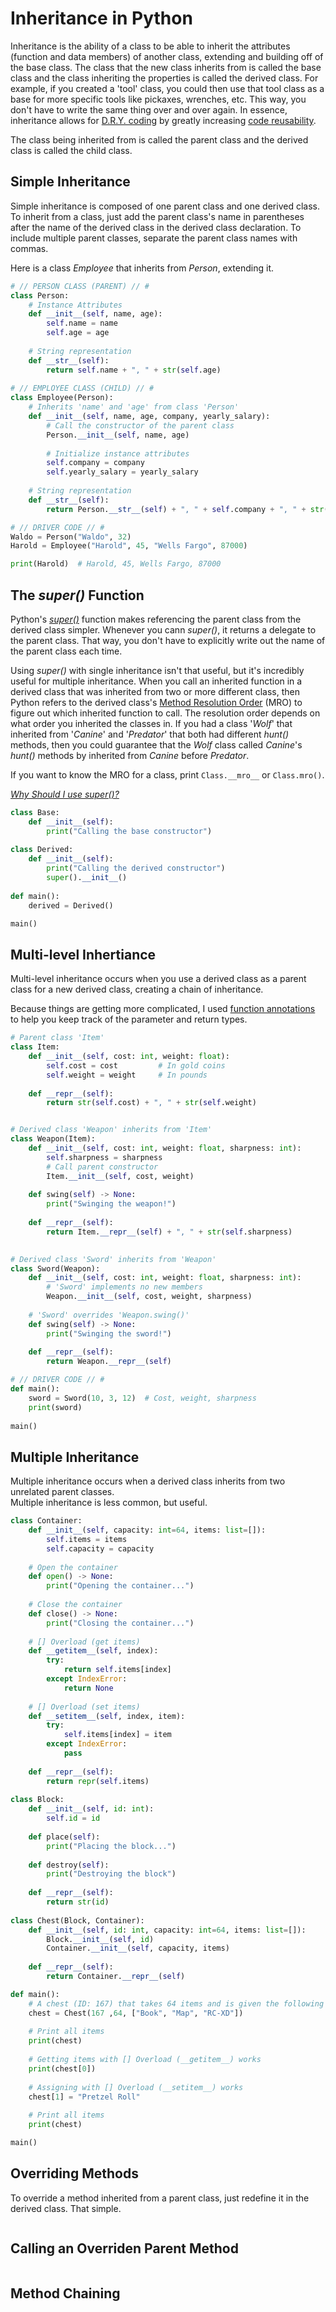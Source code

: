# Inheritance in Python
Inheritance is the ability of a class to be able to inherit the attributes (function and data members) of another class, extending and building off of the 
base class. The class that the new class inherits from is called the base class and the class inheriting the properties is called the derived class. For example, 
if you created a 'tool' class, you could then use that tool class as a base for more specific tools like pickaxes, wrenches, etc. This way, you don't have to write 
the same thing over and over again. In essence, inheritance allows for [D.R.Y. coding](https://dzone.com/articles/is-your-code-dry-or-wet) by greatly increasing 
[code reusability](https://www.c-sharpcorner.com/UploadFile/201fc1/what-is-code-reuse-and-why-we-use-it/).

The class being inherited from is called the parent class and the derived class is called the child class.

## Simple Inheritance
Simple inheritance is composed of one parent class and one derived class. To inherit from a class, just add the parent class's name in parentheses after the 
name of the derived class in the derived class declaration. To include multiple parent classes, separate the parent class names with commas.

Here is a class _Employee_ that inherits from _Person_, extending it.
```Python
# // PERSON CLASS (PARENT) // #
class Person:
    # Instance Attributes
    def __init__(self, name, age):
        self.name = name
        self.age = age
        
    # String representation
    def __str__(self):
        return self.name + ", " + str(self.age)
        
# // EMPLOYEE CLASS (CHILD) // #
class Employee(Person):
    # Inherits 'name' and 'age' from class 'Person'
    def __init__(self, name, age, company, yearly_salary):
        # Call the constructor of the parent class
        Person.__init__(self, name, age)
    
        # Initialize instance attributes
        self.company = company
        self.yearly_salary = yearly_salary
        
    # String representation
    def __str__(self):
        return Person.__str__(self) + ", " + self.company + ", " + str(self.yearly_salary)

# // DRIVER CODE // #
Waldo = Person("Waldo", 32)
Harold = Employee("Harold", 45, "Wells Fargo", 87000)

print(Harold)  # Harold, 45, Wells Fargo, 87000
``` 

## The _super()_ Function
Python's [_super()_](https://rhettinger.wordpress.com/2011/05/26/super-considered-super/) function makes referencing the parent class from the derived class simpler.
Whenever you cann _super()_, it returns a delegate to the parent class. That way, you don't have to explicitly write out the name of the parent class each time.

Using _super()_ with single inheritance isn't that useful, but it's incredibly useful for multiple inheritance. When you call an inherited function in a derived class
that was inherited from two or more different class, then Python refers to the derived class's [Method Resolution Order](https://www.geeksforgeeks.org/method-resolution-order-in-python-inheritance/) (MRO) to figure out which inherited function to call. The resolution order depends on what order you inherited the classes in. If you had a class '_Wolf_'
that inherited from '_Canine_' and '_Predator_' that both had different _hunt()_ methods, then you could guarantee that the _Wolf_ class called _Canine_'s _hunt()_ methods
by inherited from _Canine_ before _Predator_.

If you want to know the MRO for a class, print `Class.__mro__` or `Class.mro()`.


[_Why Should I use super()?_](https://stackoverflow.com/questions/222877/what-does-super-do-in-python-difference-between-super-init-and-expl)
```Python
class Base:
    def __init__(self):
        print("Calling the base constructor")
    
class Derived:
    def __init__(self):
        print("Calling the derived constructor")
        super().__init__()
        
def main():
    derived = Derived()

main()
```

## Multi-level Inhertiance
Multi-level inheritance occurs when you use a derived class as a parent class for a new derived class, creating a chain of inheritance.

Because things are getting more complicated, I used [function annotations](https://www.python.org/dev/peps/pep-3107/) to help you keep track of the parameter and return types.
```Python
# Parent class 'Item'
class Item:
    def __init__(self, cost: int, weight: float):
        self.cost = cost         # In gold coins
        self.weight = weight     # In pounds
        
    def __repr__(self):
        return str(self.cost) + ", " + str(self.weight)


# Derived class 'Weapon' inherits from 'Item'
class Weapon(Item):
    def __init__(self, cost: int, weight: float, sharpness: int):
        self.sharpness = sharpness
        # Call parent constructor
        Item.__init__(self, cost, weight)
        
    def swing(self) -> None:
        print("Swinging the weapon!")
        
    def __repr__(self):
        return Item.__repr__(self) + ", " + str(self.sharpness)
 

# Derived class 'Sword' inherits from 'Weapon'
class Sword(Weapon):
    def __init__(self, cost: int, weight: float, sharpness: int):
        # 'Sword' implements no new members       
        Weapon.__init__(self, cost, weight, sharpness)
        
    # 'Sword' overrides 'Weapon.swing()'
    def swing(self) -> None:
        print("Swinging the sword!")
        
    def __repr__(self):
        return Weapon.__repr__(self)

# // DRIVER CODE // #
def main():
    sword = Sword(10, 3, 12)  # Cost, weight, sharpness
    print(sword)
 
main()
```


## Multiple Inheritance
Multiple inheritance occurs when a derived class inherits from two unrelated parent classes. <br />
Multiple inheritance is less common, but useful.

```Python
class Container:
    def __init__(self, capacity: int=64, items: list=[]):
        self.items = items
        self.capacity = capacity
        
    # Open the container
    def open() -> None:
        print("Opening the container...")
    
    # Close the container
    def close() -> None:
        print("Closing the container...")
    
    # [] Overload (get items)
    def __getitem__(self, index):
        try:
            return self.items[index]
        except IndexError:
            return None
    
    # [] Overload (set items)
    def __setitem__(self, index, item):
        try:
            self.items[index] = item 
        except IndexError:
            pass
    
    def __repr__(self):
        return repr(self.items)
    
class Block:
    def __init__(self, id: int):
        self.id = id
        
    def place(self):
        print("Placing the block...")
        
    def destroy(self):
        print("Destroying the block")
        
    def __repr__(self):
        return str(id)
    
class Chest(Block, Container):
    def __init__(self, id: int, capacity: int=64, items: list=[]):
        Block.__init__(self, id)
        Container.__init__(self, capacity, items)
        
    def __repr__(self):
        return Container.__repr__(self)

def main():
    # A chest (ID: 167) that takes 64 items and is given the following items
    chest = Chest(167 ,64, ["Book", "Map", "RC-XD"])
    
    # Print all items
    print(chest)
    
    # Getting items with [] Overload (__getitem__) works
    print(chest[0])
    
    # Assigning with [] Overload (__setitem__) works
    chest[1] = "Pretzel Roll"
    
    # Print all items
    print(chest)

main()
```


## Overriding Methods
To override a method inherited from a parent class, just redefine it in the derived class. That simple.

```Python

```

## Calling an Overriden Parent Method


```Python

```

## Method Chaining

```Python

```
